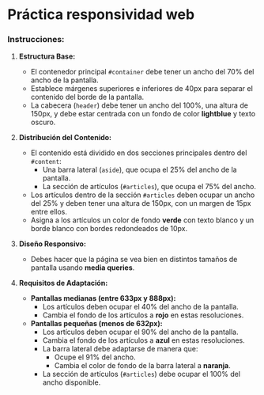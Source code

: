 # Práctica responsividad web

### Instrucciones:

1. **Estructura Base:**

   - El contenedor principal `#container` debe tener un ancho del 70% del ancho de la pantalla.
   - Establece márgenes superiores e inferiores de 40px para separar el contenido del borde de la pantalla.
   - La cabecera (`header`) debe tener un ancho del 100%, una altura de 150px, y debe estar centrada con un fondo de color **lightblue** y texto oscuro.

2. **Distribución del Contenido:**

   - El contenido está dividido en dos secciones principales dentro del `#content`:
     - Una barra lateral (`aside`), que ocupa el 25% del ancho de la pantalla.
     - La sección de artículos (`#articles`), que ocupa el 75% del ancho.
   - Los artículos dentro de la sección `#articles` deben ocupar un ancho del 25% y deben tener una altura de 150px, con un margen de 15px entre ellos.
   - Asigna a los artículos un color de fondo **verde** con texto blanco y un borde blanco con bordes redondeados de 10px.

3. **Diseño Responsivo:**

   - Debes hacer que la página se vea bien en distintos tamaños de pantalla usando **media queries**.

4. **Requisitos de Adaptación:**

   - **Pantallas medianas (entre 633px y 888px):**
     - Los artículos deben ocupar el 40% del ancho de la pantalla.
     - Cambia el fondo de los artículos a **rojo** en estas resoluciones.
   - **Pantallas pequeñas (menos de 632px):**
     - Los artículos deben ocupar el 90% del ancho de la pantalla.
     - Cambia el fondo de los artículos a **azul** en estas resoluciones.
     - La barra lateral debe adaptarse de manera que:
       - Ocupe el 91% del ancho.
       - Cambia el color de fondo de la barra lateral a **naranja**.
     - La sección de artículos (`#articles`) debe ocupar el 100% del ancho disponible.
